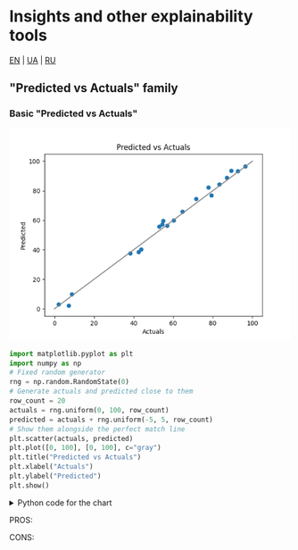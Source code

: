 # Insights and other explainability tools

[EN](insights.md) | [UA](insights_ua.md) | [RU](insights_ru.md)

## "Predicted vs Actuals" family

### Basic "Predicted vs Actuals"

![Example of basic PvsA](images/pvsa_basic.png)

```python
import matplotlib.pyplot as plt
import numpy as np
# Fixed random generator
rng = np.random.RandomState(0)
# Generate actuals and predicted close to them
row_count = 20
actuals = rng.uniform(0, 100, row_count)
predicted = actuals + rng.uniform(-5, 5, row_count)
# Show them alongside the perfect match line
plt.scatter(actuals, predicted)
plt.plot([0, 100], [0, 100], c="gray")
plt.title("Predicted vs Actuals")
plt.xlabel("Actuals")
plt.ylabel("Predicted")
plt.show()
```

<details>
  <summary>Python code for the chart</summary>

  ```python
import matplotlib.pyplot as plt
import numpy as np
# Fixed random generator
rng = np.random.RandomState(0)
# Generate actuals and predicted close to them
row_count = 20
actuals = rng.uniform(0, 100, row_count)
predicted = actuals + rng.uniform(-5, 5, row_count)
# Show them alongside the perfect match line
plt.scatter(actuals, predicted)
plt.plot([0, 100], [0, 100], c="gray")
plt.title("Predicted vs Actuals")
plt.xlabel("Actuals")
plt.ylabel("Predicted")
plt.show()
  ```

</details>

PROS: 

CONS:

